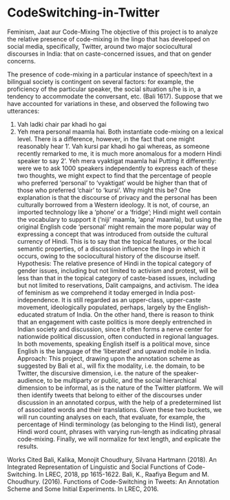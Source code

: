 # CodeSwitching-in-Twitter

Feminism, Jaat aur Code-Mixing
The objective of this project is to analyze the relative presence of code-mixing in the lingo that has developed on social media, specifically, Twitter, around two major sociocultural discourses in India: that on caste-concerned issues, and that on gender concerns.

The presence of code-mixing in a particular instance of speech/text in a bilingual society is contingent on several factors: for example, the proficiency of the particular speaker, the social situation s/he is in, a tendency to accommodate the conversant, etc. (Bali 1617). Suppose that we have accounted for variations in these, and observed the following two utterances:

1.	Vah ladki chair par khadi ho gai
2.	Yeh mera personal maamla hai.
Both instantiate code-mixing on a lexical level. There is a difference, however, in the fact that one might reasonably hear
1’. Vah kursi par khadi ho gai 
whereas, as someone recently remarked to me, it is much more anomalous for a modern Hindi speaker to say 
2’. Yeh mera vyaktigat maamla hai
Putting it differently: were we to ask 1000 speakers independently to express each of these two thoughts, we might expect to find that the percentage of people who preferred ‘personal’ to ‘vyaktigat’ would be higher than that of those who preferred ‘chair’ to ‘kursi’. Why might this be?
One explanation is that the discourse of privacy and the personal has been culturally borrowed from a Western ideology. It is not, of course, an imported technology like a ‘phone’ or a ‘fridge’; Hindi might well contain the vocabulary to support it (‘niji’ maamla, ‘apna’ maamla), but using the original English code ‘personal’ might remain the more popular way of expressing a concept that was introduced from outside the cultural currency of Hindi. This is to say that the topical features, or the local semantic properties, of a discussion influence the lingo in which it occurs, owing to the sociocultural history of the discourse itself. 
Hypothesis: 
The relative presence of Hindi in the topical category of gender issues, including but not limited to activism and protest, will be less than that in the topical category of caste-based issues, including but not limited to reservations, Dalit campaigns, and activism.
The idea of feminism as we comprehend it today emerged in India post-independence. It is still regarded as an upper-class, upper-caste movement, ideologically populated, perhaps, largely by the English-educated stratum of India. On the other hand, there is reason to think that an engagement with caste politics is more deeply entrenched in Indian society and discussion, since it often forms a nerve center for nationwide political discussion, often conducted in regional languages. In both movements, speaking English itself is a political move, since English is the language of the ‘liberated’ and upward mobile in India. 
Approach:
This project, drawing upon the annotation scheme as suggested by Bali et al., will fix the modality, i.e. the domain, to be Twitter, the discursive dimension, i.e. the nature of the speaker-audience, to be multiparty or public, and the social hierarchical dimension to be informal, as is the nature of the Twitter platform. We will then identify tweets that belong to either of the discourses under discussion in an annotated corpus, with the help of a predetermined list of associated words and their translations. 
Given these two buckets, we will run counting analyses on each, that evaluate, for example, the percentage of Hindi terminology (as belonging to the Hindi list), general Hindi word count, phrases with varying run-length as indicating phrasal code-mixing. Finally, we will normalize for text length, and explicate the results. 

Works Cited
Bali, Kalika, Monojit Choudhury, Silvana Hartmann (2018). An Integrated Representation of
Linguistic and Social Functions of Code-Switching. In LREC, 2018, pp 1615-1622.
Bali, K., Raafiya Begum and M. Choudhury. (2016). Functions of Code-Switching in
Tweets: An Annotation Scheme and Some Initial Experiments. In LREC, 2016.



